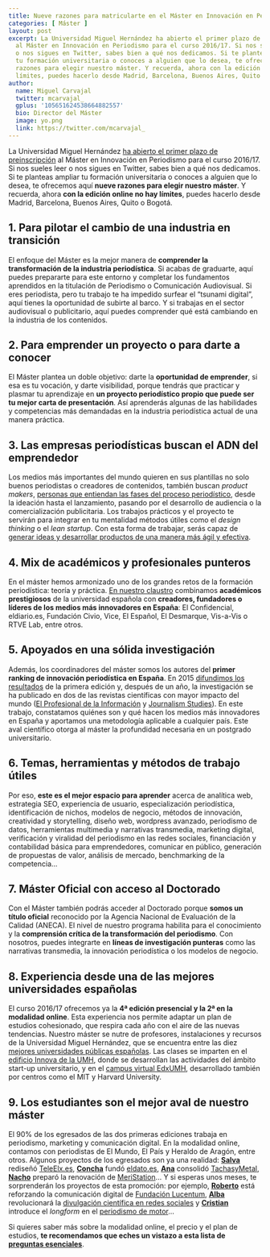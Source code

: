 ```yaml
---
title: Nueve razones para matricularte en el Máster en Innovación en Periodismo
categories: [ Máster ]
layout: post
excerpt: La Universidad Miguel Hernández ha abierto el primer plazo de preinscripción
  al Máster en Innovación en Periodismo para el curso 2016/17. Si nos sueles leer
  o nos sigues en Twitter, sabes bien a qué nos dedicamos. Si te planteas ampliar
  tu formación universitaria o conoces a alguien que lo desea, te ofrecemos aquí nueve
  razones para elegir nuestro máster. Y recuerda, ahora con la edición online no hay
  límites, puedes hacerlo desde Madrid, Barcelona, Buenos Aires, Quito o Bogotá.
author:
  name: Miguel Carvajal
  twitter: mcarvajal_
  gplus: '105651624538664882557'
  bio: Director del Máster
  image: yo.png
  link: https://twitter.com/mcarvajal_
---
```


La Universidad Miguel Hernández [ha abierto el primer plazo de preinscripción](http://mip.umh.es/preinscripcion.html) al Máster en Innovación en Periodismo para el curso 2016/17. Si nos sueles leer o nos sigues en Twitter, sabes bien a qué nos dedicamos. Si te planteas ampliar tu formación universitaria o conoces a alguien que lo desea, te ofrecemos aquí **nueve razones para elegir nuestro máster**. Y recuerda, ahora **con la edición online no hay límites**, puedes hacerlo desde Madrid, Barcelona, Buenos Aires, Quito o Bogotá. 
 
## 1. Para pilotar el cambio de una industria en transición
 
El enfoque del Máster es la mejor manera de **comprender la transformación de la industria periodística**. Si acabas de graduarte, aquí puedes prepararte para este entorno y completar los fundamentos aprendidos en la titulación de Periodismo o Comunicación Audiovisual. Si eres periodista, pero tu trabajo te ha impedido surfear el “tsunami digital”, aquí tienes la oportunidad de subirte al barco. Y si trabajas en el sector audiovisual o publicitario, aquí puedes comprender qué está cambiando en la industria de los contenidos. 
 
## 2. Para emprender un proyecto o para darte a conocer
 
El Máster plantea un doble objetivo: darte la **oportunidad de emprender**, si esa es tu vocación, y darte visibilidad, porque tendrás que practicar y plasmar tu aprendizaje en **un proyecto periodístico propio que puede ser tu mejor carta de presentación**. Así aprenderás algunas de las habilidades y competencias más demandadas en la industria periodística actual de una manera práctica. 

## 3. Las empresas periodísticas buscan el ADN del emprendedor
 
Los medios más importantes del mundo quieren en sus plantillas no solo buenos periodistas o creadores de contenidos, también buscan _product makers_, [personas que entiendan las fases del proceso periodístico](https://hbr.org/2016/04/what-i-learned-from-trying-to-innovate-at-the-new-york-times), desde la ideación hasta el lanzamiento, pasando por el desarrollo de audiencia o la comercialización publicitaria. Los trabajos prácticos y el proyecto te servirán para integrar en tu mentalidad métodos útiles como el _design thinking_ o el _lean startup_. Con esta forma de trabajar, serás capaz de [generar ideas y desarrollar productos de una manera más ágil y efectiva](http://cuadernosartesanos.org/2015/cac76.pdf#page=47).
 
## 4. Mix de académicos y profesionales punteros
 
En el máster hemos armonizado uno de los grandes retos de la formación periodística: teoría y práctica. [En nuestro claustro](http://mip.umh.es/profesores.html) combinamos **académicos prestigiosos** de la universidad española con **creadores, fundadores o líderes de los medios más innovadores en España**: El Confidencial, eldiario.es, Fundación Civio, Vice, El Español, El Desmarque, Vis-a-Vis o RTVE Lab, entre otros. 

## 5. Apoyados en una sólida investigación 
 
Además, los coordinadores del máster somos los autores del **primer ranking de innovación periodística en España**. En 2015 [difundimos los resultados](http://mip.umh.es/ranking/) de la primera edición y, después de un año, la investigación se ha publicado en dos de las revistas científicas con mayor impacto del mundo ([El Profesional de la Información](http://www.elprofesionaldelainformacion.com/contenidos/2015/may/03.html) y [Journalism Studies](http://www.tandfonline.com/doi/abs/10.1080/1461670X.2016.1161496)). En este trabajo, constatamos quiénes son y qué hacen los medios más innovadores en España y aportamos una metodología aplicable a cualquier país. Este aval científico otorga al máster la profundidad necesaria en un postgrado universitario. 

## 6. Temas, herramientas y métodos de trabajo útiles
 
Por eso, **este es el mejor espacio para aprender** acerca de analítica web, estrategia SEO, experiencia de usuario, especialización periodística, identificación de nichos, modelos de negocio, métodos de innovación, creatividad y storytelling, diseño web, wordpress avanzado, periodismo de datos, herramientas multimedia y narrativas transmedia, marketing digital, verificación y viralidad del periodismo en las redes sociales, financiación y contabilidad básica para emprendedores, comunicar en público, generación de propuestas de valor, análisis de mercado, benchmarking de la competencia... 
 
## 7. Máster Oficial con acceso al Doctorado
 
Con el Máster también podrás acceder al Doctorado porque **somos un título oficial** reconocido por la Agencia Nacional de Evaluación de la Calidad (ANECA). El nivel de nuestro programa habilita para el conocimiento y la **comprensión crítica de la transformación del periodismo**. Con nosotros, puedes integrarte en **líneas de investigación punteras** como las narrativas transmedia, la innovación periodística o los modelos de negocio.

## 8. Experiencia desde una de las mejores universidades españolas
 
El curso 2016/17 ofrecemos ya la **4ª edición presencial y la 2ª en la modalidad online**. Esta experiencia nos permite adaptar un plan de estudios cohesionado, que respira cada año con el aire de las nuevas tendencias. Nuestro máster se nutre de profesores, instalaciones y recursos de la Universidad Miguel Hernández, que se encuentra entre las diez [mejores universidades públicas españolas](http://comunicacion.umh.es/2016/04/05/la-umh-se-situa-entre-las-mejores-universidades-espanolas-segun-el-ranking-de-la-fundacion-bbva-y-el-ivie/). Las clases se imparten en el [edificio Innova de la UMH](https://www.google.es/maps/@38.2752574,-0.6903181,17z/data=!4m2!6m1!1szwJ9qYpCDTx0.kVCptWFCqS-s), donde se desarrollan las actividades del ámbito start-up universitario, y en el [campus virtual EdxUMH](http://edx.umh.es/), desarrollado también por centros como el MIT y Harvard University. 
 
## 9. Los estudiantes son el mejor aval de nuestro máster 
 
El 90% de los egresados de las dos primeras ediciones trabaja en periodismo, marketing y comunicación digital. En la modalidad online, contamos con periodistas de El Mundo, El País y Heraldo de Aragón, entre otros. Algunos proyectos de los egresados son ya una realidad: [**Salva**](https://twitter.com/salvaelx?lang=es) rediseñó [TeleElx.es](http://www.teleelx.es/), [**Concha**](https://twitter.com/conchamaestre?lang=es) fundó [eldato.es](http://eldato.es/), [**Ana**](https://twitter.com/TachasyMetal?lang=es) consolidó [TachasyMetal](http://www.tachasymetal.com/), [**Nacho**](https://twitter.com/nachoortiz?lang=es) preparó la renovación de [MeriStation](http://www.meristation.com/)... Y si esperas unos meses, te sorprenderán los proyectos de esta promoción: por ejemplo, [**Roberto**](https://twitter.com/PradaRoberto) está reforzando la comunicación digital de [Fundación Lucentum](http://www.fundacionlucentum.com/), [**Alba**](https://twitter.com/albagortega) revolucionará la [divulgación científica en redes sociales](https://twitter.com/newloopgifs) y [**Cristian**](https://twitter.com/Crms74) introduce el _longform_ en el [periodismo de motor](http://www.todocircuito.com/reportajes/slow-motion-gp)...

Si quieres saber más sobre la modalidad online, el precio y el plan de estudios, **te recomendamos que eches un vistazo a esta lista de [preguntas esenciales](http://mip.umh.es/planestudios.html)**. 